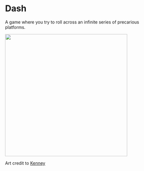 # Dash

A game where you try to roll across an infinite series of precarious platforms.

<img src="https://github.com/Jimmt/Dash/blob/d991ffa72e40d584d7e1d997281e479689ebfe35/screenshot.PNG" width="400px" height="400px" />

Art credit to [Kenney](kenney.nl)

